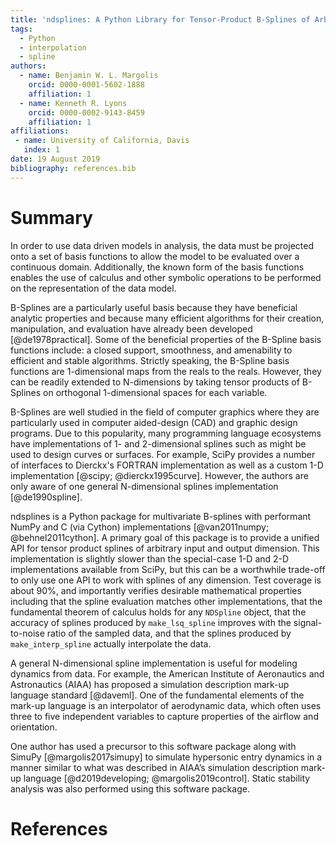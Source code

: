 ```yaml
---
title: 'ndsplines: A Python Library for Tensor-Product B-Splines of Arbitrary Dimension'
tags:
  - Python
  - interpolation
  - spline
authors:
  - name: Benjamin W. L. Margolis
    orcid: 0000-0001-5602-1888
    affiliation: 1
  - name: Kenneth R. Lyons
    orcid: 0000-0002-9143-8459
    affiliation: 1
affiliations:
 - name: University of California, Davis
   index: 1
date: 19 August 2019
bibliography: references.bib
---
```


# Summary

In order to use data driven models in analysis, the data must be projected onto a set of basis functions to allow the model to be evaluated over a continuous domain. Additionally, the known form of the basis functions enables the use of calculus and other symbolic operations to be performed on the representation of the data model.

B-Splines are a particularly useful basis because they have beneficial analytic properties and because many efficient algorithms for their creation, manipulation, and evaluation have already been developed [@de1978practical]. Some of the beneficial properties of the B-Spline basis functions include: a closed support, smoothness, and amenability to efficient and stable algorithms. Strictly speaking, the B-Spline basis functions are 1-dimensional maps from the reals to the reals. However, they can be readily extended to N-dimensions by taking tensor products of B-Splines on orthogonal 1-dimensional spaces for each variable. 

B-Splines are well studied in the field of computer graphics where they are particularly used in computer aided-design (CAD) and graphic design programs. Due to this popularity, many programming language ecosystems have implementations of 1- and 2-dimensional splines such as might be used to design curves or surfaces. For example, SciPy provides a number of interfaces to Dierckx's FORTRAN implementation as well as a custom 1-D implementation [@scipy; @dierckx1995curve]. However, the authors are only aware of one general N-dimensional splines implementation [@de1990spline].

ndsplines is a Python package for multivariate B-splines with performant NumPy and C (via Cython) implementations [@van2011numpy; @behnel2011cython]. A primary goal of this package is to provide a unified API for tensor product splines of arbitrary input and output dimension. This implementation is slightly slower than the special-case 1-D and 2-D implementations available from SciPy, but this can be a worthwhile trade-off to only use one API to work with splines of any dimension. Test coverage is about 90%, and importantly verifies desirable mathematical properties including that the spline evaluation matches other implementations, that the fundamental theorem of calculus holds for any `NDSpline` object, that the accuracy of splines produced by `make_lsq_spline` improves with the signal-to-noise ratio of the sampled data, and that the splines produced by `make_interp_spline` actually interpolate the data.

A general N-dimensional spline implementation is useful for modeling dynamics from data. For example, the American Institute of Aeronautics and Astronautics (AIAA) has proposed a simulation description mark-up language standard [@daveml]. One of the fundamental elements of the mark-up language is an interpolator of aerodynamic data, which often uses three to five independent variables to capture properties of the airflow and orientation.

One author has used a precursor to this software package along with SimuPy [@margolis2017simupy] to simulate hypersonic entry dynamics in a manner similar to what was described in AIAA’s simulation description mark-up language [@d2019developing; @margolis2019control]. Static stability analysis was also performed using this software package.

# References
